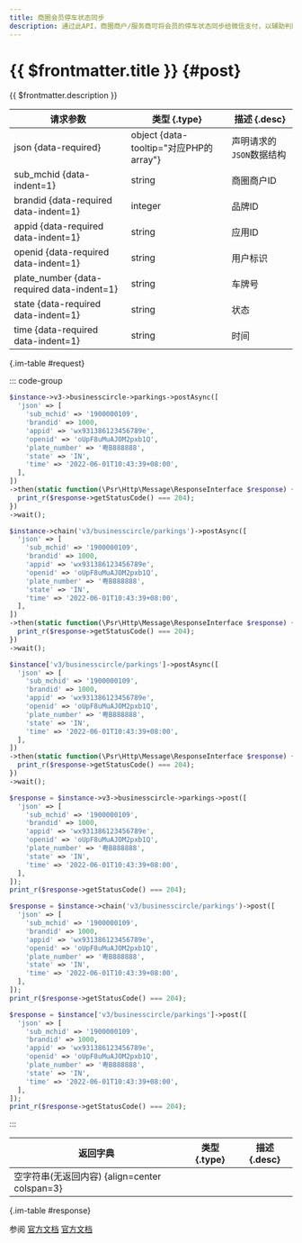 ```yaml
---
title: 商圈会员停车状态同步
description: 通过此API，商圈商户/服务商可将会员的停车状态同步给微信支付，以辅助判断用户到场，用户在商圈内门店消费可自动积商圈会员积分。
---
```


# {{ $frontmatter.title }} {#post}

{{ $frontmatter.description }}

| 请求参数 | 类型 {.type} | 描述 {.desc}
| --- | --- | ---
| json {data-required} | object {data-tooltip="对应PHP的array"} | 声明请求的`JSON`数据结构
| sub_mchid {data-indent=1} | string | 商圈商户ID
| brandid {data-required data-indent=1} | integer | 品牌ID
| appid {data-required data-indent=1} | string | 应用ID
| openid {data-required data-indent=1} | string | 用户标识
| plate_number {data-required data-indent=1} | string | 车牌号
| state {data-required data-indent=1} | string | 状态
| time {data-required data-indent=1} | string | 时间

{.im-table #request}

::: code-group

```php [异步纯链式]
$instance->v3->businesscircle->parkings->postAsync([
  'json' => [
    'sub_mchid' => '1900000109',
    'brandid' => 1000,
    'appid' => 'wx931386123456789e',
    'openid' => 'oUpF8uMuAJOM2pxb1Q',
    'plate_number' => '粤B888888',
    'state' => 'IN',
    'time' => '2022-06-01T10:43:39+08:00',
  ],
])
->then(static function(\Psr\Http\Message\ResponseInterface $response) {
  print_r($response->getStatusCode() === 204);
})
->wait();
```

```php [异步声明式]
$instance->chain('v3/businesscircle/parkings')->postAsync([
  'json' => [
    'sub_mchid' => '1900000109',
    'brandid' => 1000,
    'appid' => 'wx931386123456789e',
    'openid' => 'oUpF8uMuAJOM2pxb1Q',
    'plate_number' => '粤B888888',
    'state' => 'IN',
    'time' => '2022-06-01T10:43:39+08:00',
  ],
])
->then(static function(\Psr\Http\Message\ResponseInterface $response) {
  print_r($response->getStatusCode() === 204);
})
->wait();
```

```php [异步属性式]
$instance['v3/businesscircle/parkings']->postAsync([
  'json' => [
    'sub_mchid' => '1900000109',
    'brandid' => 1000,
    'appid' => 'wx931386123456789e',
    'openid' => 'oUpF8uMuAJOM2pxb1Q',
    'plate_number' => '粤B888888',
    'state' => 'IN',
    'time' => '2022-06-01T10:43:39+08:00',
  ],
])
->then(static function(\Psr\Http\Message\ResponseInterface $response) {
  print_r($response->getStatusCode() === 204);
})
->wait();
```

```php [同步纯链式]
$response = $instance->v3->businesscircle->parkings->post([
  'json' => [
    'sub_mchid' => '1900000109',
    'brandid' => 1000,
    'appid' => 'wx931386123456789e',
    'openid' => 'oUpF8uMuAJOM2pxb1Q',
    'plate_number' => '粤B888888',
    'state' => 'IN',
    'time' => '2022-06-01T10:43:39+08:00',
  ],
]);
print_r($response->getStatusCode() === 204);
```

```php [同步声明式]
$response = $instance->chain('v3/businesscircle/parkings')->post([
  'json' => [
    'sub_mchid' => '1900000109',
    'brandid' => 1000,
    'appid' => 'wx931386123456789e',
    'openid' => 'oUpF8uMuAJOM2pxb1Q',
    'plate_number' => '粤B888888',
    'state' => 'IN',
    'time' => '2022-06-01T10:43:39+08:00',
  ],
]);
print_r($response->getStatusCode() === 204);
```

```php [同步属性式]
$response = $instance['v3/businesscircle/parkings']->post([
  'json' => [
    'sub_mchid' => '1900000109',
    'brandid' => 1000,
    'appid' => 'wx931386123456789e',
    'openid' => 'oUpF8uMuAJOM2pxb1Q',
    'plate_number' => '粤B888888',
    'state' => 'IN',
    'time' => '2022-06-01T10:43:39+08:00',
  ],
]);
print_r($response->getStatusCode() === 204);
```

:::

| 返回字典 | 类型 {.type} | 描述 {.desc}
| --- | --- | ---
| 空字符串(无返回内容) {align=center colspan=3}

{.im-table #response}

参阅 [官方文档](https://pay.weixin.qq.com/docs/merchant/apis/smart-business-circle/parkings/update-parkings.html) [官方文档](https://pay.weixin.qq.com/docs/partner/apis/smart-business-circle/parkings/update-parkings.html)
